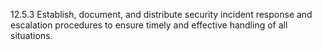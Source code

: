 12.5.3 Establish, document, and distribute 
security incident response and escalation 
procedures to ensure timely and effective 
handling of all situations. 



